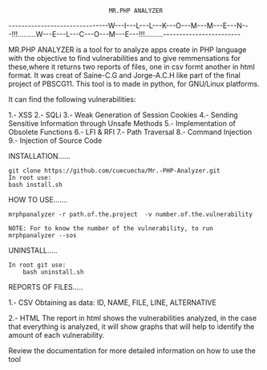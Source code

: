 								MR.PHP ANALYZER

 -------------------------------W---I---L---L---K---O---M---M---E---N---!!!.........W---E---L---C---O---M---E---!!!.........------------------------

MR.PHP ANALYZER is a tool for to analyze apps create in PHP language with the objective to find vulnerabilities and to give remmensations for these,where it returns two reports of files, one in csv formt another in html format. 
It was creat of Saine-C.G and Jorge-A.C.H like part of the final project of PBSCG11.
This tool is to made in python, for GNU/Linux platforms. 
 
It can find the following vulnerabilities:

1.- XSS
2.- SQLi
3.- Weak Generation of Session Cookies
4.- Sending Sensitive Information through Unsafe Methods
5.- Implementation of Obsolete Functions
6.- LFI & RFI
7.- Path Traversal
8.- Command Injection
9.- Injection of Source Code

INSTALLATION......

	git clone https://github.com/cuecuecha/Mr.-PHP-Analyzer.git
	In root use:
	bash install.sh

HOW TO USE.......

	mrphpanalyzer -r path.of.the.project  -v number.of.the.vulnerability 
	
	NOTE: For to know the number of the vulnerability, to run mrphpanalyzer --sos
UNINSTALL.....

	In root git use:
		bash uninstall.sh

REPORTS OF FILES.....

1.- CSV
     Obtaining as data:
     ID, NAME, FILE, LINE, ALTERNATIVE

2.- HTML
    The report in html shows the vulnerabilities analyzed, in the case that everything is analyzed, it will show graphs that will help to identify the amount of each vulnerability.

Review the documentation for more detailed information on how to use the tool
